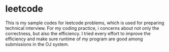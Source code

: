 # leetcode
This is my sample codes for leetcode problems, which is used for preparing technical interview.
For my coding practice, i concerns about not only the correctness, but also the efficiency. I tried every effort to improve the efficiency and make sure runtime of my program are good among submissions in the OJ system.
